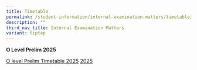 ```yaml
---
title: Timetable
permalink: /student-information/internal-examination-matters/timetable/
description: ""
third_nav_title: Internal Examination Matters
variant: tiptap
---
```

<p><strong>O Level Prelim 2025</strong>
</p>
<p><a href="/files/Prelim_Timetable_2025__O_Level_.pdf" rel="noopener nofollow" target="_blank">O level Prelim Timetable 2025</a>
<a href="/files/Prelim_Timetable_2025_N_Level.pdf" rel="noopener nofollow" target="_blank">2025</a>
</p>
<p></p>
<p></p>